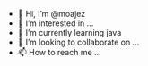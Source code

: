 - 👋 Hi, I’m @moajez
- 👀 I’m interested in ...
- 🌱 I’m currently learning java
- 💞️ I’m looking to collaborate on ...
- 📫 How to reach me ...

<!---
moajez/moajez is a ✨ special ✨ repository because its `README.md` (this file) appears on your GitHub profile.
You can click the Preview link to take a look at your changes.
--->
